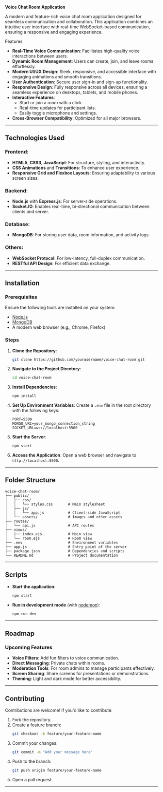 **Voice Chat Room Application**

A modern and feature-rich voice chat room application designed for seamless communication and collaboration. This application combines an intuitive user interface with real-time WebSocket-based communication, ensuring a responsive and engaging experience.

Features

- **Real-Time Voice Communication**: Facilitates high-quality voice interactions between users.
- **Dynamic Room Management**: Users can create, join, and leave rooms effortlessly.
- **Modern UI/UX Design**: Sleek, responsive, and accessible interface with engaging animations and smooth transitions.
- **User Authentication**: Secure user sign-in and sign-up functionality.
- **Responsive Design**: Fully responsive across all devices, ensuring a seamless experience on desktops, tablets, and mobile phones.
- **Interactive Features**:
  - Start or join a room with a click.
  - Real-time updates for participant lists.
  - Easily toggle microphone and settings.
- **Cross-Browser Compatibility**: Optimized for all major browsers.

---

## Technologies Used

### Frontend:
- **HTML5**, **CSS3**, **JavaScript**: For structure, styling, and interactivity.
- **CSS Animations** and **Transitions**: To enhance user experience.
- **Responsive Grid and Flexbox Layouts**: Ensuring adaptability to various screen sizes.

### Backend:
- **Node.js** with **Express.js**: For server-side operations.
- **Socket.IO**: Enables real-time, bi-directional communication between clients and server.

### Database:
- **MongoDB**: For storing user data, room information, and activity logs.

### Others:
- **WebSocket Protocol**: For low-latency, full-duplex communication.
- **RESTful API Design**: For efficient data exchange.

---

## Installation

### Prerequisites
Ensure the following tools are installed on your system:
- [Node.js](https://nodejs.org/)
- [MongoDB](https://www.mongodb.com/)
- A modern web browser (e.g., Chrome, Firefox)

### Steps
1. **Clone the Repository**:
   ```bash
   git clone https://github.com/yourusername/voice-chat-room.git
   ```
2. **Navigate to the Project Directory**:
   ```bash
   cd voice-chat-room
   ```
3. **Install Dependencies**:
   ```bash
   npm install
   ```
4. **Set Up Environment Variables**:
   Create a `.env` file in the root directory with the following keys:
   ```
   PORT=5500
   MONGO_URI=your_mongo_connection_string
   SOCKET_URL=ws://localhost:5500
   ```
5. **Start the Server**:
   ```bash
   npm start
   ```
6. **Access the Application**:
   Open a web browser and navigate to `http://localhost:5500`.

---

## Folder Structure

```
voice-chat-room/
├── public/
│   ├── css/
│   │   └── styles.css       # Main stylesheet
│   ├── js/
│   │   └── app.js           # Client-side JavaScript
│   └── assets/              # Images and other assets
├── routes/
│   └── api.js               # API routes
├── views/
│   ├── index.ejs            # Main view
│   └── room.ejs             # Room view
├── .env                     # Environment variables
├── app.js                   # Entry point of the server
├── package.json             # Dependencies and scripts
└── README.md                # Project documentation
```

---

## Scripts

- **Start the application**:
  ```bash
  npm start
  ```
- **Run in development mode** (with [nodemon](https://nodemon.io/)):
  ```bash
  npm run dev
  ```

---

## Roadmap

### Upcoming Features
- **Voice Filters**: Add fun filters to voice communication.
- **Direct Messaging**: Private chats within rooms.
- **Moderation Tools**: For room admins to manage participants effectively.
- **Screen Sharing**: Share screens for presentations or demonstrations.
- **Theming**: Light and dark mode for better accessibility.

---

## Contributing

Contributions are welcome! If you'd like to contribute:
1. Fork the repository.
2. Create a feature branch:
   ```bash
   git checkout -b feature/your-feature-name
   ```
3. Commit your changes:
   ```bash
   git commit -m "Add your message here"
   ```
4. Push to the branch:
   ```bash
   git push origin feature/your-feature-name
   ```
5. Open a pull request.

---

